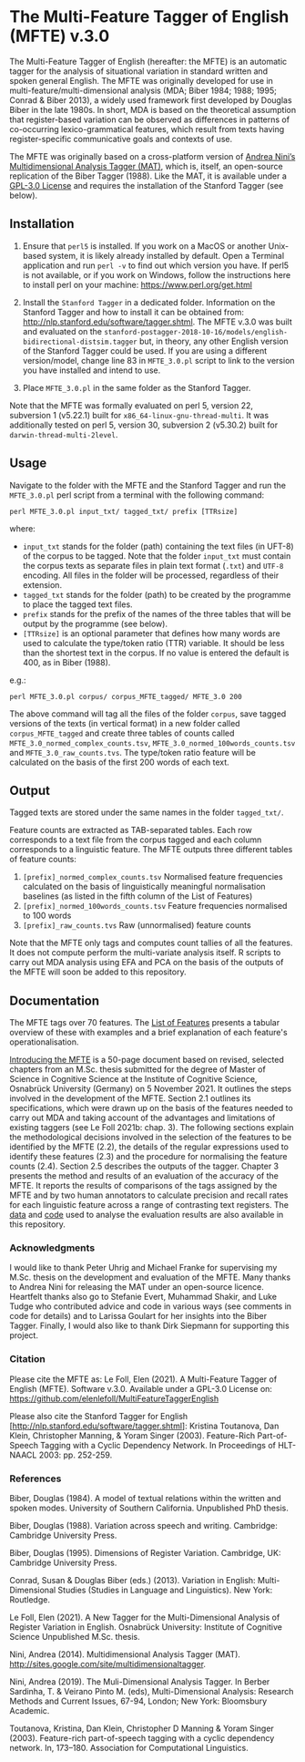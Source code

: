 # The Multi-Feature Tagger of English (MFTE) v.3.0

The Multi-Feature Tagger of English (hereafter: the MFTE) is an automatic tagger for the analysis of situational variation in standard written and spoken general English. The MFTE was originally developed for use in multi-feature/multi-dimensional analysis (MDA; Biber 1984; 1988; 1995; Conrad & Biber 2013), a widely used framework first developed by Douglas Biber in the late 1980s. In short, MDA is based on the theoretical assumption that register-based variation can be observed as differences in patterns of co-occurring lexico-grammatical features, which result from texts having register-specific communicative goals and contexts of use.

The MFTE was originally based on a cross-platform version of [Andrea Nini’s Multidimensional Analysis Tagger (MAT)](https://github.com/andreanini/multidimensionalanalysistagger), which is, itself, an open-source replication of the Biber Tagger (1988). Like the MAT, it is available under a [GPL-3.0 License](/LICENSE) and requires the installation of the Stanford Tagger (see below). 

## Installation

1. Ensure that `perl5` is installed. If you work on a MacOS or another Unix-based system, it is likely already installed by default. Open a Terminal application and run `perl -v` to find out which version you have. If perl5 is not available, or if you work on Windows, follow the instructions here to install perl on your machine: https://www.perl.org/get.html

2. Install the `Stanford Tagger` in a dedicated folder. Information on the Stanford Tagger and how to install it can be obtained from: http://nlp.stanford.edu/software/tagger.shtml. The MFTE v.3.0 was built and evaluated on the ```stanford-postagger-2018-10-16/models/english-bidirectional-distsim.tagger``` but, in theory, any other English version of the Stanford Tagger could be used. If you are using a different version/model, change line 83 in `MFTE_3.0.pl` script to link to the version you have installed and intend to use.

3. Place `MFTE_3.0.pl` in the same folder as the Stanford Tagger.

Note that the MFTE was formally evaluated on perl 5, version 22, subversion 1 (v5.22.1) built for `x86_64-linux-gnu-thread-multi`. It was additionally tested on perl 5, version 30, subversion 2 (v5.30.2) built for `darwin-thread-multi-2level`.

## Usage

Navigate to the folder with the MFTE and the Stanford Tagger and run the `MFTE_3.0.pl` perl script from a terminal with the following command:

```
perl MFTE_3.0.pl input_txt/ tagged_txt/ prefix [TTRsize]
```

where:
- ```input_txt``` stands for the folder (path) containing the text files (in UFT-8) of the corpus to be tagged. Note that the folder ```input_txt``` must contain the corpus texts as separate files in plain text format (```.txt```) and ```UTF-8``` encoding.  All files in the folder will be processed, regardless of their extension.  
- ```tagged_txt``` stands for the folder (path) to be created by the programme to place the tagged text files.
- ```prefix``` stands for the prefix of the names of the three tables that will be output by the programme (see below).
- ```[TTRsize]``` is an optional parameter that defines how many words are used to calculate the type/token ratio (TTR) variable. It should be less than the shortest text in the corpus. If no value is entered the default is 400, as in Biber (1988).

e.g.:
```
perl MFTE_3.0.pl corpus/ corpus_MFTE_tagged/ MFTE_3.0 200
```

The above command will tag all the files of the folder `corpus`, save tagged versions of the texts (in vertical format) in a new folder called `corpus_MFTE_tagged` and create three tables of counts called ```MFTE_3.0_normed_complex_counts.tsv```, ```MFTE_3.0_normed_100words_counts.tsv``` and ```MFTE_3.0_raw_counts.tvs```. The type/token ratio feature will be calculated on the basis of the first 200 words of each text.

## Output

Tagged texts are stored under the same names in the folder ```tagged_txt/```.

Feature counts are extracted as TAB-separated tables. Each row corresponds to a text file from the corpus tagged and each column corresponds to a linguistic feature. The MFTE outputs three different tables of feature counts:
1.	```[prefix]_normed_complex_counts.tsv```            Normalised feature frequencies calculated on the basis of linguistically meaningful normalisation baselines (as listed in the fifth column of the List of Features)
2.	```[prefix]_normed_100words_counts.tsv```            Feature frequencies normalised to 100 words
3.	```[prefix]_raw_counts.tvs```                         Raw (unnormalised) feature counts

Note that the MFTE only tags and computes count tallies of all the features. It does not compute perform the multi-variate analysis itself. R scripts to carry out MDA analysis using EFA and PCA on the basis of the outputs of the MFTE will soon be added to this repository.

## Documentation

The MFTE tags over 70 features. The [List of Features](tables/ListFullMDAFeatures_v3.0.pdf) presents a tabular overview of these with examples and a brief explanation of each feature's operationalisation.

[Introducing the MFTE](/Introducing_the_MFTE_v3.0.pdf) is a 50-page document based on revised, selected chapters from an M.Sc. thesis submitted for the degree of Master of Science in Cognitive Science at the Institute of Cognitive Science, Osnabrück University (Germany) on 5 November 2021. It outlines the steps involved in the development of the MFTE. Section 2.1 outlines its specifications, which were drawn up on the basis of the features needed to carry out MDA and taking account of the advantages and limitations of existing taggers (see Le Foll 2021b: chap. 3). The following sections explain the methodological decisions involved in the selection of the features to be identified by the MFTE (2.2), the details of the regular expressions used to identify these features (2.3) and the procedure for normalising the feature counts (2.4). Section 2.5 describes the outputs of the tagger. Chapter 3 presents the method and results of an evaluation of the accuracy of the MFTE. It reports the results of comparisons of the tags assigned by the MFTE and by two human annotators to calculate precision and recall rates for each linguistic feature across a range of contrasting text registers. The [data](data) and [code](code/TaggerTestResults.Rmd) used to analyse the evaluation results are also available in this repository.

### Acknowledgments

I would like to thank Peter Uhrig and Michael Franke for supervising my M.Sc. thesis on the development and evaluation of the MFTE. Many thanks to Andrea Nini for releasing the MAT under an open-source licence. Heartfelt thanks also go to Stefanie Evert, Muhammad Shakir, and Luke Tudge who contributed advice and code in various ways (see comments in code for details) and to Larissa Goulart for her insights into the Biber Tagger. Finally, I would also like to thank Dirk Siepmann for supporting this project. 

### Citation

Please cite the MFTE as: 
Le Foll, Elen (2021). A Multi-Feature Tagger of English (MFTE). Software v.3.0. 
Available under a GPL-3.0 License on: https://github.com/elenlefoll/MultiFeatureTaggerEnglish

Please also cite the Stanford Tagger for English [http://nlp.stanford.edu/software/tagger.shtml]:
Kristina Toutanova, Dan Klein, Christopher Manning, & Yoram Singer (2003). Feature-Rich Part-of-Speech Tagging with a Cyclic Dependency Network. In Proceedings of HLT-NAACL 2003: pp. 252-259. 

### References

Biber, Douglas (1984). A model of textual relations within the written and spoken modes. University of Southern California. Unpublished PhD thesis.

Biber, Douglas (1988). Variation across speech and writing. Cambridge: Cambridge University Press. 

Biber, Douglas (1995). Dimensions of Register Variation. Cambridge, UK: Cambridge University Press.

Conrad, Susan & Douglas Biber (eds.) (2013). Variation in English: Multi-Dimensional Studies (Studies in Language and Linguistics). New York: Routledge.

Le Foll, Elen (2021). A New Tagger for the Multi-Dimensional Analysis of Register Variation in English. Osnabrück University: Institute of Cognitive Science Unpublished M.Sc. thesis.

Nini, Andrea (2014). Multidimensional Analysis Tagger (MAT). http://sites.google.com/site/multidimensionaltagger.

Nini, Andrea (2019). The Muli-Dimensional Analysis Tagger. In Berber Sardinha, T. & Veirano Pinto M. (eds), Multi-Dimensional Analysis: Research Methods and Current Issues, 67-94, London; New York: Bloomsbury Academic.

Toutanova, Kristina, Dan Klein, Christopher D Manning & Yoram Singer (2003). Feature-rich part-of-speech tagging with a cyclic dependency network. In, 173–180. Association for Computational Linguistics.
